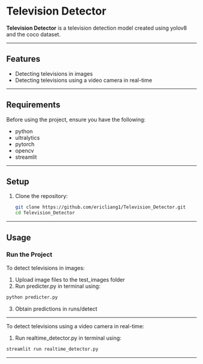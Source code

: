    # Television Detector

**Television Detector** is a television detection model created using yolov8 and the coco dataset.

---

## Features

- Detecting televisions in images
- Detecting televisions using a video camera in real-time

---

## Requirements

Before using the project, ensure you have the following:

- python
- ultralytics
- pytorch
- opencv
- streamlit

---

## Setup

1. Clone the repository:

   ```bash
   git clone https://github.com/ericliang1/Television_Detector.git
   cd Television_Detector
   ```
---

## Usage

### Run the Project

To detect televisions in images:

1. Upload image files to the test_images folder
2. Run predicter.py in terminal using:
   
```bash
python predicter.py
```

3. Obtain predictions in runs/detect

---

To detect televisions using a video camera in real-time:

1. Run realtime_detector.py in terminal using:
   
```bash
streamlit run realtime_detector.py
```

---


